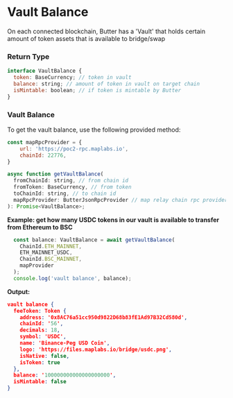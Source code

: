 # Vault Balance

On each connected blockchain, Butter has a 'Vault' that holds certain amount of token assets that is available to bridge/swap

### Return Type[​](https://docs.butternetwork.io/SDK/vault#return-type) <a href="#return-type" id="return-type"></a>

```javascript
interface VaultBalance {
  token: BaseCurrency; // token in vault
  balance: string; // amount of token in vault on target chain
  isMintable: boolean; // if token is mintable by Butter
}
```

### Vault Balance[​](https://docs.butternetwork.io/SDK/vault#vault-balance-1) <a href="#vault-balance-1" id="vault-balance-1"></a>

To get the vault balance, use the following provided method:

```javascript
const mapRpcProvider = {
    url: 'https://poc2-rpc.maplabs.io',
    chainId: 22776,
}

async function getVaultBalance(
  fromChainId: string, // from chain id
  fromToken: BaseCurrency, // from token
  toChainId: string, // to chain id
  mapRpcProvider: ButterJsonRpcProvider // map relay chain rpc provider
): Promise<VaultBalance>;
```

**Example: get how many USDC tokens in our vault is available to transfer from Ethereum to BSC**[**​**](https://docs.butternetwork.io/SDK/vault#example-get-how-many-usdc-tokens-in-our-vault-is-available-to-transfer-from-ethereum-to-bsc)

```javascript
  const balance: VaultBalance = await getVaultBalance(
    ChainId.ETH_MAINNET,
    ETH_MAINNET_USDC,
    ChainId.BSC_MAINNET,
    mapProvider
  );
  console.log('vault balance', balance);
```

**Output:**[**​**](https://docs.butternetwork.io/SDK/vault#output)

```json
vault balance {
  feeToken: Token {
    address: '0x8AC76a51cc950d9822D68b83fE1Ad97B32Cd580d',
    chainId: '56',
    decimals: 18,
    symbol: 'USDC',
    name: 'Binance-Peg USD Coin',
    logo: 'https://files.maplabs.io/bridge/usdc.png',
    isNative: false,
    isToken: true
  },
  balance: '100000000000000000000',
  isMintable: false
}
```
